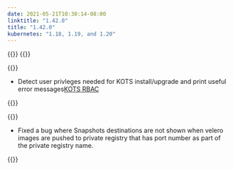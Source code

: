 ```yaml
---
date: 2021-05-21T10:30:14-08:00
linktitle: "1.42.0"
title: "1.42.0"
kubernetes: "1.18, 1.19, and 1.20"
---
```

{{<features>}}
{{</features>}}

{{<changes>}}
* Detect user privleges needed for KOTS install/upgrade and print useful error messages[KOTS RBAC](/vendor/packaging/rbac/)

{{</changes>}}

{{<fixes>}}
* Fixed a bug where Snapshots destinations are not shown when velero images are pushed to private registry that has port number as part of the private registry name.
  
{{</fixes>}}
